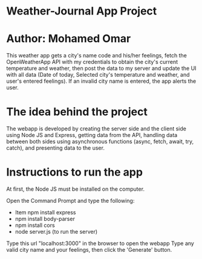 # Weather-Journal App Project

# Author: Mohamed Omar

This weather app gets a city's name code and his/her feelings, fetch the OpenWeatherApp API with my credentials to obtain the city's current temperature and weather, then post the data to my server and update the UI with all data (Date of today, Selected city's temperature and weather, and user's entered feelings).
If an invalid city name is entered, the app alerts the user.


# The idea behind the project

The webapp is developed by creating the server side and the client side using Node JS and Express, getting data from the API, handling data between both sides using asynchronous functions (async, fetch, await, try, catch), and presenting data to the user.


# Instructions to run the app

At first, the Node JS must be installed on the computer.

Open the Command Prompt and type the following:

- Item npm install express
- npm install body-parser
- npm install cors
- node server.js (to run the server)

Type this url "localhost:3000" in the browser to open the webapp
Type any valid city name and your feelings, then click the 'Generate' button.

